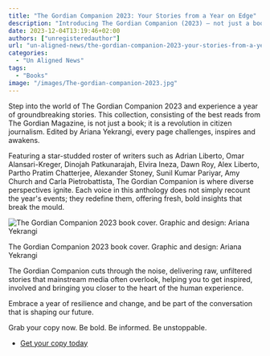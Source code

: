 ```yaml
---
title: "The Gordian Companion 2023: Your Stories from a Year on Edge"
description: "Introducing The Gordian Companion (2023) – not just a book, but a journey into the heart of groundbreaking citizen journalism. Order your copy today."
date: 2023-12-04T13:19:46+02:00
authors: ["unregisteredauthor"]
url: "un-aligned-news/the-gordian-companion-2023-your-stories-from-a-year-on-edge"
categories:
  - "Un Aligned News"
tags:
  - "Books"
image: "/images/The-gordian-companion-2023.jpg"
---
```


Step into the world of The Gordian Companion 2023 and experience a year of groundbreaking stories. This collection, consisting of the best reads from The Gordian Magazine, is not just a book; it is a revolution in citizen journalism. Edited by Ariana Yekrangi, every page challenges, inspires and awakens.

Featuring a star-studded roster of writers such as Adrian Liberto, Omar Alansari-Kreger, Dinojah Patkunarajah, Elvira Ineza, Dawn Roy, Alex Liberto, Partho Pratim Chatterjee, Alexander Stoney, Sunil Kumar Pariyar, Amy Church and Carla Pietrobattista, The Gordian Companion is where diverse perspectives ignite. Each voice in this anthology does not simply recount the year's events; they redefine them, offering fresh, bold insights that break the mould.

![The Gordian Companion 2023 book cover. Graphic and design: Ariana Yekrangi](/images/The-Gordian-Companion-2023-book-cover.jpg)

The Gordian Companion 2023 book cover. Graphic and design: Ariana Yekrangi


The Gordian Companion cuts through the noise, delivering raw, unfiltered stories that mainstream media often overlook, helping you to get inspired, involved and bringing you closer to the heart of the human experience.

Embrace a year of resilience and change, and be part of the conversation that is shaping our future.

Grab your copy now. Be bold. Be informed. Be unstoppable.

- [Get your copy today](https://mybook.to/thegordiancompanion23)
